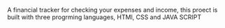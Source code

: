 A financial tracker for checking your expenses and income, this proect is built with three progrming languages, HTMl, CSS and JAVA SCRIPT
